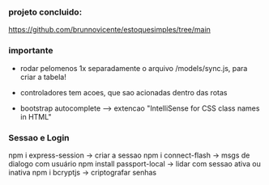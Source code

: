 
### projeto concluido:
https://github.com/brunnovicente/estoquesimples/tree/main

### importante
- rodar pelomenos 1x separadamente o arquivo /models/sync.js, para criar a tabela!

- controladores tem acoes, que sao acionadas dentro das rotas

- bootstrap autocomplete --> extencao "IntelliSense for CSS class names in HTML"


### Sessao e Login
npm i express-session  -> criar a sessao
npm i connect-flash  -> msgs de dialogo com usuário
npm install passport-local  -> lidar com sessao ativa ou inativa
npm i bcryptjs  -> criptografar senhas